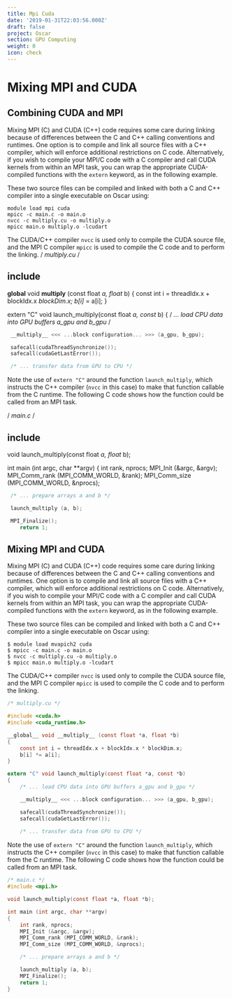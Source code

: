 ```yaml
---
title: Mpi Cuda
date: '2019-01-31T22:03:56.000Z'
draft: false
project: Oscar
section: GPU Computing
weight: 0
icon: check
---
```


# Mixing MPI and CUDA

## Combining CUDA and MPI

Mixing MPI \(C\) and CUDA \(C++\) code requires some care during linking because of differences between the C and C++ calling conventions and runtimes. One option is to compile and link all source files with a C++ compiler, which will enforce additional restrictions on C code. Alternatively, if you wish to compile your MPI/C code with a C compiler and call CUDA kernels from within an MPI task, you can wrap the appropriate CUDA-compiled functions with the `extern` keyword, as in the following example.

These two source files can be compiled and linked with both a C and C++ compiler into a single executable on Oscar using:

```text
module load mpi cuda
mpicc -c main.c -o main.o
nvcc -c multiply.cu -o multiply.o
mpicc main.o multiply.o -lcudart
```

The CUDA/C++ compiler `nvcc` is used only to compile the CUDA source file, and the MPI C compiler `mpicc` is used to compile the C code and to perform the linking.  / _multiply.cu_ /

## include 

**global** void **multiply** \(const float _a, float_ b\) { const int i = threadIdx.x + blockIdx.x  _blockDim.x; b\[i\]_ = a\[i\]; }

extern "C" void launch\_multiply\(const float _a, const_ b\) { / _... load CPU data into GPU buffers a\_gpu and b\_gpu_ /

```c
 __multiply__ <<< ...block configuration... >>> (a_gpu, b_gpu);

 safecall(cudaThreadSynchronize());
 safecall(cudaGetLastError());

 /* ... transfer data from GPU to CPU */
```

Note the use of `extern "C"` around the function `launch_multiply`, which instructs the C++ compiler \(`nvcc` in this case\) to make that function callable from the C runtime. The following C code shows how the function could be called from an MPI task. 

/ _main.c_ /

## include 

void launch\_multiply\(const float _a, float_ b\);

int main \(int argc, char \*\*argv\) { int rank, nprocs; MPI\_Init \(&argc, &argv\); MPI\_Comm\_rank \(MPI\_COMM\_WORLD, &rank\); MPI\_Comm\_size \(MPI\_COMM\_WORLD, &nprocs\);

```c
 /* ... prepare arrays a and b */

 launch_multiply (a, b);

 MPI_Finalize();
    return 1;
```

## Mixing MPI and CUDA

Mixing MPI \(C\) and CUDA \(C++\) code requires some care during linking because of differences between the C and C++ calling conventions and runtimes. One option is to compile and link all source files with a C++ compiler, which will enforce additional restrictions on C code. Alternatively, if you wish to compile your MPI/C code with a C compiler and call CUDA kernels from within an MPI task, you can wrap the appropriate CUDA-compiled functions with the `extern` keyword, as in the following example.

These two source files can be compiled and linked with both a C and C++ compiler into a single executable on Oscar using:

```text
$ module load mvapich2 cuda
$ mpicc -c main.c -o main.o
$ nvcc -c multiply.cu -o multiply.o
$ mpicc main.o multiply.o -lcudart
```

The CUDA/C++ compiler `nvcc` is used only to compile the CUDA source file, and the MPI C compiler `mpicc` is used to compile the C code and to perform the linking.

```c
/* multiply.cu */

#include <cuda.h>
#include <cuda_runtime.h>

__global__ void __multiply__ (const float *a, float *b)
{
    const int i = threadIdx.x + blockIdx.x * blockDim.x;
    b[i] *= a[i];
}

extern "C" void launch_multiply(const float *a, const *b)
{
    /* ... load CPU data into GPU buffers a_gpu and b_gpu */

    __multiply__ <<< ...block configuration... >>> (a_gpu, b_gpu);

    safecall(cudaThreadSynchronize());
    safecall(cudaGetLastError());
    
    /* ... transfer data from GPU to CPU */
```



Note the use of `extern "C"` around the function `launch_multiply`, which instructs the C++ compiler \(`nvcc` in this case\) to make that function callable from the C runtime. The following C code shows how the function could be called from an MPI task.

```c
/* main.c */
#include <mpi.h>

void launch_multiply(const float *a, float *b);

int main (int argc, char **argv)
{
    int rank, nprocs;
    MPI_Init (&argc, &argv);
    MPI_Comm_rank (MPI_COMM_WORLD, &rank);
    MPI_Comm_size (MPI_COMM_WORLD, &nprocs);

    /* ... prepare arrays a and b */

    launch_multiply (a, b);
    MPI_Finalize();
    return 1;
}
```


